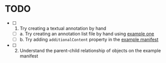 # TODO

- [ ] 1. Try creating a textual annotation by hand
  - [ ] a. Try creating an annotation list file by hand using [example one](https://iiif.harvardartmuseums.org/manifests/object/299843/list/43182083) 
  - [ ] b. Try adding ```additionalContent``` property in the [example manifest](http://piranesi-test.reclaim.hosting/walts-test-book/media/manifest_test.txt?iiif-manifest=1)
- [ ] 2. Understand the parent-child relationship of objects on the example manifest
